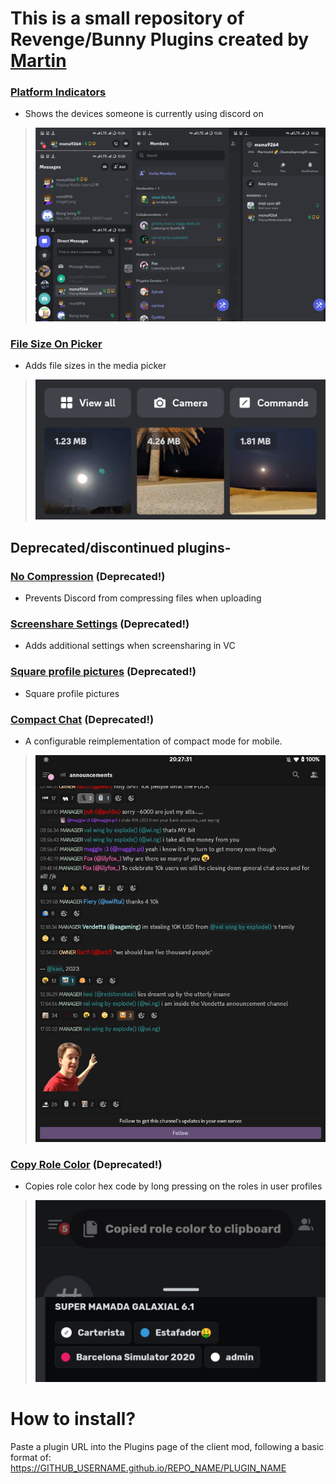 # This is a small repository of Revenge/Bunny Plugins created by [Martin](https://github.com/Martinz64)

### [Platform Indicators](https://martinz64.github.io/vendetta-plugins/PlatformIndicators)
- Shows the devices someone is currently using discord on
> ![Example image](./images/PlatformIndicators.png)
### [File Size On Picker](https://martinz64.github.io/vendetta-plugins/FileSizeOnPicker)
- Adds file sizes in the media picker
> ![Example image](./images/FileSizeOnPicker.png)

## Deprecated/discontinued plugins-
### [No Compression](https://martinz64.github.io/vendetta-plugins/NoCompression) (Deprecated!)
- Prevents Discord from compressing files when uploading
### [Screenshare Settings](https://martinz64.github.io/vendetta-plugins/ScreenshareSettings) (Deprecated!)
- Adds additional settings when screensharing in VC
### [Square profile pictures](https://martinz64.github.io/vendetta-plugins/SquareProfilePics) (Deprecated!)
- Square profile pictures
### [Compact Chat](https://martinz64.github.io/vendetta-plugins/CompactChat) (Deprecated!)
- A configurable reimplementation of compact mode for mobile.
> ![Example image](./images/CompactChat.png)
### [Copy Role Color](https://martinz64.github.io/vendetta-plugins/CopyRoleColor) (Deprecated!)
- Copies role color hex code by long pressing on the roles in user profiles
> ![Example image](./images/CopyRoleColor.png)

# How to install?
Paste a plugin URL into the Plugins page of the client mod, following a basic format of:
https://GITHUB_USERNAME.github.io/REPO_NAME/PLUGIN_NAME
